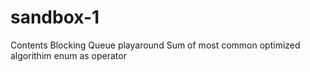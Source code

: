 # sandbox-1


Contents
Blocking Queue playaround
Sum of most common optimized algorithim
enum as operator
